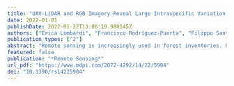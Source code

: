 ```yaml
---
title: "UAV-LiDAR and RGB Imagery Reveal Large Intraspecific Variation in Tree-Level Morphometric Traits across Different Pine Species Evaluated in Common Gardens"
date: 2022-01-01
publishDate: 2022-01-22T13:06:19.980145Z
authors: ["Erica Lombardi", "Francisco Rodríguez-Puerta", "Filippo Santini", "Maria Regina Chambel", "José Climent", "Víctor Resco de Dios", "Jordi Voltas"]
publication_types: ["2"]
abstract: "Remote sensing is increasingly used in forest inventories. However, its application to assess genetic variation in forest trees is still rare, particularly in conifers. Here we evaluate the potential of LiDAR and RGB imagery obtained through unmanned aerial vehicles (UAVs) as high-throughput phenotyping tools for the characterization of tree growth and crown structure in two representative Mediterranean pine species. To this end, we investigated the suitability of these tools to evaluate intraspecific differentiation in a wide array of morphometric traits for Pinus nigra (European black pine) and Pinus halepensis (Aleppo pine). Morphometric traits related to crown architecture and volume, primary growth, and biomass were retrieved at the tree level in two genetic trials located in Central Spain and compared with ground-truth data. Both UAV-based methods were then tested for their accuracy to detect genotypic differentiation among black pine and Aleppo pine populations and their subspecies (black pine) or ecotypes (Aleppo pine). The possible relation between intraspecific variation of morphometric traits and life-history strategies of populations was also tested by correlating traits to climate factors at origin of populations. Finally, we investigated which traits distinguished better among black pine subspecies or Aleppo pine ecotypes. Overall, the results demonstrate the usefulness of UAV-based LiDAR and RGB records to disclose tree architectural intraspecific differences in pine species potentially related to adaptive divergence among populations. In particular, three LiDAR-derived traits related to crown volume, crown architecture, and main trunk&mdash;or, alternatively, the latter (RGB-derived) two traits&mdash;discriminated the most among black pine subspecies. In turn, Aleppo pine ecotypes were partly distinguishable by using two LiDAR-derived traits related to crown architecture and crown volume, or three RGB-derived traits related to tree biomass and main trunk. Remote-sensing-derived-traits related to main trunk, tree biomass, crown architecture, and crown volume were associated with environmental characteristics at the origin of populations of black pine and Aleppo pine, thus hinting at divergent environmental stress-induced local adaptation to drought, wildfire, and snowfall in both species."
featured: false
publication: "*Remote Sensing*"
url_pdf: "https://www.mdpi.com/2072-4292/14/22/5904"
doi: "10.3390/rs14225904"
---
```


